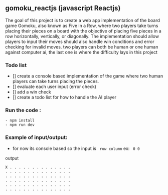 ## gomoku_reactjs (javascript Reactjs)
 The goal of this project is to create a web app implementation of the board game Gomoku, also known as Five in a Row, where two players take turns placing their pieces on a board with the objective of placing five pieces in a row horizontally, vertically, or diagonally. The implementation should allow players to input their moves should also handle win conditions and error checking for invalid moves. two players can both be human or one human against computer ai, the last one is where the difficulty lays in this project

### Todo list
- [] create a console based implementation of the game where two human players can take turns placing the pieces. 
- [] evaluate each user input (error check)
- [] add a win check
- [] create a todo list for how to handle the AI player


### Run the code :
```
- npm install
- npm run dev
```


### Example of input/output:
- for now its console based so the input is `` row column`` ex: `` 0 0``

output
```
X . . . . . . . . . . . . . .
. . . . . . . . . . . . . . .
. . . . . . . . . . . . . . .
. . . . . . . . . . . . . . .
. . . . . . . . . . . . . . .
. . . . . . . . . . . . . . .
```
